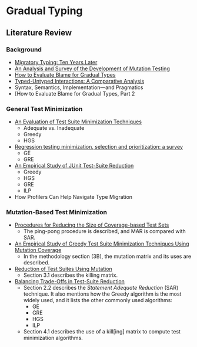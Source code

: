# Gradual Typing
## Literature Review
### Background
- [Migratory Typing: Ten Years Later](https://www2.ccs.neu.edu/racket/pubs/typed-racket.pdf)
- [An Analysis and Survey of the Development of Mutation Testing](https://citeseerx.ist.psu.edu/document?doi=d7c38286734419b52de4262c9802ebdfcf4b9447)
- [How to Evaluate Blame for Gradual Types](https://llazarek.github.io/doc/icfp-2021-corrected.pdf)
- [Typed-Untyped Interactions: A Comparative Analysis](https://cs.brown.edu/people/bgreenma/publications/apples-to-apples/gdf-toplas-2023.pdf)
- Syntax, Semantics, Implementation—and Pragmatics
- [How to Evaluate Blame for Gradual Types, Part 2

### General Test Minimization
- [An Evaluation of Test Suite Minimization Techniques](https://www.cqse.eu/fileadmin/content/news/publications/2020-test-suite-minimization-swqd.pdf)
  - Adequate vs. Inadequate
  - Greedy
  - HGS
- [Regression testing minimization, selection and prioritization: a survey](https://coinse.github.io/publications/pdfs/Yoo2010fk.pdf)
  - GE
  - GRE
- [An Empirical Study of JUnit Test-Suite Reduction](https://personal.utdallas.edu/~lxz144130/publications/issre2011.pdf)
  - Greedy
  - HGS
  - GRE
  - ILP
- How Profilers Can Help Navigate Type Migration

### Mutation-Based Test Minimization
- [Procedures for Reducing the Size of Coverage-based Test Sets](https://cs.gmu.edu/~offutt/rsrch/papers/regress.pdf)
  - The ping-pong procedure is described, and MAR is compared with SAR.
- [An Empirical Study of Greedy Test Suite Minimization Techniques Using Mutation Coverage](https://ieeexplore.ieee.org/stamp/stamp.jsp?arnumber=10160008)
  - In the methodology section (3B), the mutation matrix and its uses are described.
- [Reduction of Test Suites Using Mutation](https://link.springer.com/content/pdf/10.1007/978-3-642-28872-2_29.pdf)
  - Section 3.1 describes the killing matrix.
- [Balancing Trade-Offs in Test-Suite Reduction](https://users.ece.utexas.edu/~gligoric/papers/ShiETAL14EvolRed.pdf)
  - Section 2.2 describes the *Statement Adequate Reduction* (SAR) technique. It also mentions how the Greedy algorithm is the most widely used, and it lists the other commonly used algorithms:
    - GE
    - GRE
    - HGS
    - ILP
  - Section 4.1 describes the use of a kill\[ing] matrix to compute test minimization algorithms.
